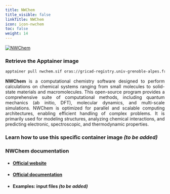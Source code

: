 ```yaml
---
title: NWChem
title_visible: false
linkTitle: NWChem
icon: icon-nwchem
toc: false
weight: 14
---
```


<a href="https://www.nwchem-sw.org/" target="_blank" class="codes-pages-top-logo">
  <img alt="NWChem" class="logo-nwchem"/>
</a>

### Retrieve the Apptainer image

```bash
apptainer pull nwchem.sif oras://gricad-registry.univ-grenoble-alpes.fr/diamond/apptainer/apptainer-singularity-projects/nwchem.sif:latest
```

<div align="justify">

**NWChem** is a computational chemistry software designed to perform calculations on chemical systems ranging from small molecules to solid-state materials and macromolecules. This open-source program provides a comprehensive suite of computational methods, including quantum mechanics (ab initio, DFT), molecular dynamics, and multi-scale simulations. NWChem is optimized for parallel and scalable computing architectures, enabling efficient handling of complex problems. It is primarily used for modeling structures, analyzing chemical interactions, and predicting electronic, spectroscopic, and thermodynamic properties.

</div>

### Learn how to use this specific container image _(to be added)_

### NWChem documentation

- #### <a href="https://www.nwchem-sw.org/" target="_blank">Official website</a>

- #### <a href="https://github.com/nwchemgit/nwchem/wiki" target="_blank">Official documentation</a>

- #### Examples: input files _(to be added)_
